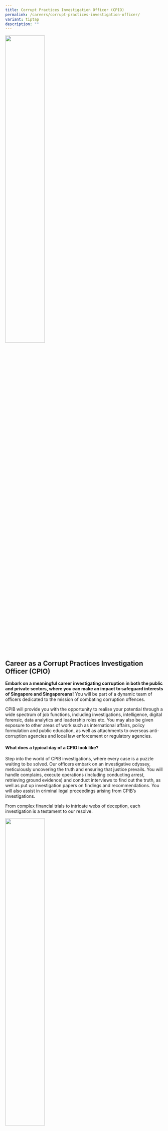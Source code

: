 ```yaml
---
title: Corrupt Practices Investigation Officer (CPIO)
permalink: /careers/corrupt-practices-investigation-officer/
variant: tiptap
description: ""
---
```

<div class="isomer-image-wrapper">
<img style="width: 50%;" height="auto" width="100%" alt="" src="/images/kopi_IO.png">
</div>
<h2><strong>Career as a Corrupt Practices Investigation Officer (CPIO)</strong></h2>
<p><strong>Embark on a meaningful career investigating corruption in both the public and private sectors, where you can make an impact to safeguard interests of Singapore and Singaporeans!</strong> You
will be part of a dynamic team of officers dedicated to the mission of
combating corruption offences.</p>
<p></p>
<p>CPIB will provide you with the opportunity to realise your potential through
a wide spectrum of job functions, including investigations, intelligence,
digital forensic, data analytics and leadership roles etc. You may also
be given exposure to other areas of work such as international affairs,
policy formulation and public education, as well as attachments to overseas
anti-corruption agencies and local law enforcement or regulatory agencies.</p>
<h4><strong>What does a typical day of a CPIO look like?</strong></h4>
<p>Step into the world of CPIB investigations, where every case is a puzzle
waiting to be solved. Our officers embark on an investigative odyssey,
meticulously uncovering the truth and ensuring that justice prevails. You
will handle complains, execute operations (including conducting arrest,
retrieving ground evidence) and conduct interviews to find out the truth,
as well as put up investigation papers on findings and recommendations.
You will also assist in criminal legal proceedings arising from CPIB’s
investigations.</p>
<p>From complex financial trials to intricate webs of deception, each investigation
is a testament to our resolve.</p>
<div class="isomer-image-wrapper">
<img style="width: 50%;" height="auto" width="100%" alt="" src="/images/kopi_detective.png">
</div>
<h4><strong>What awaits you after you join?</strong></h4>
<p><strong><em>Training and Peer Support Network</em></strong>
</p>
<p>You will start your CPIO journey with our 5-month Corruption Practices
Investigation Course which will equip you with the relevant knowledge and
skills to perform your duties.</p>
<p>In this course, you will learn the principles of corruption and criminal
investigations, law and investigation processes, search and seizure, interview
and interrogation techniques. In addition, you will be introduced to digital
forensics and the capabilities that CPIB has. The training also covers
self-defence tactics, firearms handling, first aid training and other exposures
including visits to different agencies and study trips.</p>
<p>You will also be assigned a buddy, who will orientate and familiarize
you with the CPIB environment and work.</p>
<p>There will be a 2-year bond after the training.&nbsp;</p>
<p><strong><em>Foundational Posting to Investigation Units</em></strong>
</p>
<p>After completing the 5-month program, you will be posted to the investigation
units for your foundational posting. Through this, you will take on cases
and hone your investigations tradecraft. You will also be assigned a mentor
to guide you in your career journey.</p>
<p><strong><em>Career Development</em></strong>
</p>
<p>CPIB invests significantly to elevate your career development, ensuring
you are equipped with cutting-edge skills and methodologies in our trade.
As a CPIO, you will gain niche investigation competencies such as interview
and interrogation, financial investigation, scene and evidence management,
documentation and reporting writing etc. Throughout your career with CPIB,
there will be rich and diverse learning and development opportunities such
as various personal development courses, leadership programmes, cross-departmental
projects, as well as sponsorship/scholarship schemes for professional certifications
and postgraduate studies etc to support your career aspirations.</p>
<p>There will be posting opportunities to different portfolios within CPIB
and other agencies to gain exposures and widen your skillsets. To broaden
horizons and enrich experiences, CPIB also offers overseas and local attachment
opportunities. This initiative allows our officers to gain insights from
our partner organisation, bringing back learnings that enrich our collective
expertise.</p>
<h4><strong>Renumeration Package and Benefits</strong></h4>
<ul data-tight="true" class="tight">
<li>
<p>Professional learning and development opportunities</p>
</li>
<li>
<p>Indicative starting salaries (successful candidates with relevant work
experience will be remunerated accordingly)</p>
</li>
<li>
<p>Degree Holders: $4,875 to $5,806</p>
</li>
<li>
<p>GCE ‘O’ level to Diploma Holders: $2,044 to $3,224</p>
</li>
<li>
<p>Retention incentives at various career milestones until retirement (aligned
to Public Service retirement age)</p>
</li>
<li>
<p>Public Service bonuses including performance, mid-year and end-year (subjected
to work performance)</p>
</li>
<li>
<p>Leave entitlements (aligned to Public Service)</p>
</li>
<li>
<p>Subsidised medical and dental fees</p>
</li>
<li>
<p>Eligibility for Public Officers Group Insurance Scheme (POGIS)</p>
</li>
<li>
<p>Myriad welfare initiatives<strong>&nbsp;</strong>
</p>
</li>
</ul>
<h4><strong>Requirements</strong></h4>
<p>If you meet the following requirements and can identify with our mission,
join us through our recruitment exercise:</p>
<ul data-tight="true" class="tight">
<li>
<p>Strong passion for investigation work;</p>
</li>
<li>
<p>Strong analytical skills and adaptability;</p>
</li>
<li>
<p>Strong organisation, time management and interpersonal skills and ability
to work under pressure;</p>
</li>
<li>
<p>Strong in spoken and written communications;</p>
</li>
<li>
<p>Self-driven and able to work effectively, independently and in a team
environment; and</p>
</li>
<li>
<p>Singapore Citizen</p>
</li>
</ul>
<p>All interested applicants are encouraged to look out for available positions
on <a href="https://www.careers.gov.sg/" rel="noopener noreferrer nofollow" target="_blank">Careers@Gov</a> website.
Applications can only be submitted through the <a href="https://www.careers.gov.sg/" rel="noopener noreferrer nofollow" target="_blank">Careers@Gov</a> website during the Bureau’s
recruitment exercises. If you wish to be notified of future recruitment
exercise for CPIO, you can join our mailing list at <a href="https://www.go.gov.sg/cpiomailinglist" rel="noopener noreferrer nofollow" target="_blank">https://go.gov.sg/cpiomailinglist</a>
</p>
<p></p>